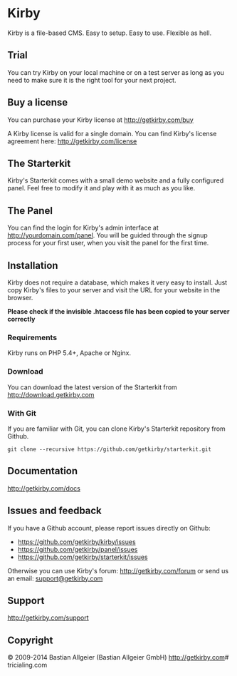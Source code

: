# Kirby

Kirby is a file-based CMS.
Easy to setup. Easy to use. Flexible as hell.

## Trial

You can try Kirby on your local machine or on a test
server as long as you need to make sure it is the right
tool for your next project.

## Buy a license

You can purchase your Kirby license at
<http://getkirby.com/buy>

A Kirby license is valid for a single domain. You can find
Kirby's license agreement here: <http://getkirby.com/license>

## The Starterkit

Kirby's Starterkit comes with a small demo website and a fully
configured panel. Feel free to modify it and play with it as
much as you like.

## The Panel

You can find the login for Kirby's admin interface at
http://yourdomain.com/panel. You will be guided through the signup
process for your first user, when you visit the panel
for the first time.

## Installation

Kirby does not require a database, which makes it very easy to
install. Just copy Kirby's files to your server and visit the
URL for your website in the browser.

**Please check if the invisible .htaccess file has been
copied to your server correctly**

### Requirements

Kirby runs on PHP 5.4+, Apache or Nginx.

### Download

You can download the latest version of the Starterkit
from http://download.getkirby.com

### With Git

If you are familiar with Git, you can clone Kirby's
Starterkit repository from Github.

    git clone --recursive https://github.com/getkirby/starterkit.git

## Documentation
<http://getkirby.com/docs>

## Issues and feedback

If you have a Github account, please report issues
directly on Github:

- <https://github.com/getkirby/kirby/issues>
- <https://github.com/getkirby/panel/issues>
- <https://github.com/getkirby/starterkit/issues>

Otherwise you can use Kirby's forum: http://getkirby.com/forum
or send us an email: <support@getkirby.com>

## Support
<http://getkirby.com/support>

## Copyright

© 2009-2014 Bastian Allgeier (Bastian Allgeier GmbH)
<http://getkirby.com># tricialing.com
